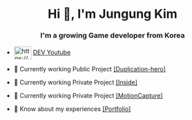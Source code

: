 <!---
Kim-JeongUng/Kim-JeongUng is a ✨ special ✨ repository because its `README.md` (this file) appears on your GitHub profile.
You can click the Preview link to take a look at your changes.
https://github.com/rahuldkjain/github-profile-readme-generator
--->
<h1 align="center">Hi 👋, I'm Jungung Kim</h1>
<h3 align="center">I'm a growing Game developer from Korea</h3>

<p>
    
- <a href="https://www.youtube.com/channel/UCX_SsgBfjPwpae2naZzkKpQ" target="blank"><img align="center" src="https://raw.githubusercontent.com/rahuldkjain/github-profile-readme-generator/master/src/images/icons/Social/youtube.svg" alt="https://www.youtube.com/channel/UCX_SsgBfjPwpae2naZzkKpQ/videos" height="30" width="40" /></a> [DEV Youtube](https://www.youtube.com/channel/UCX_SsgBfjPwpae2naZzkKpQ)
</p>

- 🔭 Currently working Public Project [[Duplication-hero]](https://github.com/Kim-JeongUng/Duplication-hero)<br>

- 🔭 Currently working Private Project [[Inside]](https://early-gum-3f7.notion.site/Inside-ccdc0eb640684cefbdd2287f93009fff)<br>
- 🔭 Currently working Private Project [[MotionCapture]](https://www.youtube.com/watch?v=v4HjrIPj0dk)<br>

- 📄 Know about my experiences [[Portfolio]](https://github.com/Kim-JeongUng/portfolio/blob/Unity/%EA%B9%80%EC%A0%95%EC%9B%85_%EC%9C%A0%EB%8B%88%ED%8B%B0%EA%B0%9C%EB%B0%9C%EC%9E%90_%ED%8F%AC%ED%8A%B8%ED%8F%B4%EB%A6%AC%EC%98%A4.pdf)

<!---
- 👀 I’m interested in ...<br>
**Unity 3D<br>
MotionCapture<br>
VR/AR<br>
Arduino<br>
3D printings<br>
Drone<br>**

- 📫 How to reach me **kju7859@gmail.com**

<h3>Experiences:</h3>

- **Newto(주식회사 뉴토)** *2022.03 ~ current* 
    - **ICT Intern ship**
        - 신한지주 * KTds 메타버스 게임플랫폼 Inside 개발진행
        - 실시간 모션 캡쳐 개발진행
    
- **Makerspace FabLab Gangwon(메이커스페이스 팹랩 강원)** *2021.01 ~ 2022.02*
    - **Lab Intern**
        - Maintenance of 3D printer.
        - Making a class kit. 
        - 3D printing
        - Arduino
        - Drone
        
- **Medical Genetic Lab(의학 유전학 연구실)** *2021.01 ~ 2021.12*
    - **Lab Intern**
        - Data server management.
        - Data search.

- **Samsung MRS(삼성전자 모바일 리테일 서포터즈)** *2020.07 ~ 2020.09* 
    - **Short-term jobs.**
        - Visiting stores and guiding the features and policies of newly launched smartphones.

- **Other Short-term jobs**
  - 한림대학교 앱 개발 보조강사 (2018.07 ~ 2018.08) 
  - 춘천 문화재단 아두이노 강사 (2021.07 ~ 2021.09)
  - 원주 북원여고 3D 프린팅 강사 (2021.09)

<br>
<h3 align="left">Confident Languages:</h3>
<p align="left"><a href="https://www.w3schools.com/cs/" target="_blank"> <img src="https://raw.githubusercontent.com/devicons/devicon/master/icons/csharp/csharp-original.svg" alt="csharp" width="40" height="40"/> </a> <a href="https://www.python.org" target="_blank"> <img src="https://raw.githubusercontent.com/devicons/devicon/master/icons/python/python-original.svg" alt="python" width="40" height="40"/> </a>   <a href="https://www.cprogramming.com/" target="_blank"> <img src="https://raw.githubusercontent.com/devicons/devicon/master/icons/c/c-original.svg" alt="c" width="40" height="40"/> </a> <a href="https://www.w3schools.com/cpp/" target="_blank"> <img src="https://raw.githubusercontent.com/devicons/devicon/master/icons/cplusplus/cplusplus-original.svg" alt="cplusplus" width="40" height="40"/> </a> <a href="https://www.w3schools.com/css/" target="_blank"> <img src="https://raw.githubusercontent.com/devicons/devicon/master/icons/css3/css3-original-wordmark.svg" alt="css3" width="40" height="40"/> </a> <a href="https://www.w3.org/html/" target="_blank"> <img src="https://raw.githubusercontent.com/devicons/devicon/master/icons/html5/html5-original-wordmark.svg" alt="html5" width="40" height="40"/> </a> <a href="https://developer.mozilla.org/en-US/docs/Web/JavaScript" target="_blank"> <img src="https://raw.githubusercontent.com/devicons/devicon/master/icons/javascript/javascript-original.svg" alt="javascript" width="40" height="40"/> </a> <a href="https://www.linux.org/" target="_blank"> <img src="https://raw.githubusercontent.com/devicons/devicon/master/icons/linux/linux-original.svg" alt="linux" width="40" height="40"/> </a> </p>
<h3 align="left">Confident Tools:</h3>
<p align="left"> <a href="https://unity.com/" target="_blank"> <img src="https://www.vectorlogo.zone/logos/unity3d/unity3d-icon.svg" alt="unity" width="40" height="40"/> </a> <a href="https://www.arduino.cc/" target="_blank"> <img src="https://cdn.worldvectorlogo.com/logos/arduino-1.svg" alt="arduino" width="40" height="40"/> </a>   </a> <a href="https://git-scm.com/" target="_blank"> <img src="https://www.vectorlogo.zone/logos/git-scm/git-scm-icon.svg" alt="git" width="40" height="40"/> </a> </p>
<br>

--->
